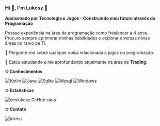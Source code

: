 ### **Hi 👋, I'm Lukesz** 👋

**Apaixonado por Tecnologia e Jogos - Construindo meu futuro através da Programação**

Possuo experiência na área de programação como freelancer a 4 anos. Procuro sempre aprimorar minhas habilidades e explorar diversas novas áreas no ramo de TI.

💬 Pergunte-me sobre qualquer coisa relacionada a jogos ou programação.

📃 Estou estudando e me aprofundando atualmente na área de **Trading**.

**✩ Conhecimentos**

![Kotlin](https://img.shields.io/badge/Kotlin-0095D5?&style=for-the-badge&logo=kotlin&logoColor=white)
![Java](https://img.shields.io/badge/Java-ED8B00?style=for-the-badge&logo=openjdk&logoColor=white)
![Sqlite](https://img.shields.io/badge/SQLite-07405E?style=for-the-badge&logo=sqlite&logoColor=white)
![Mysql](https://img.shields.io/badge/MySQL-00000F?style=for-the-badge&logo=mysql&logoColor=white)
![Windows](https://img.shields.io/badge/Windows-0078D6?style=for-the-badge&logo=windows&logoColor=white)

**✩ Estatísticas**

![devlukesz GitHub stats](https://github-readme-stats.vercel.app/api?username=devlukesz&show_icons=true&theme=dark)

**✩ Contato**

![lukesz](https://img.shields.io/badge/Discord-7289DA?style=for-the-badge&logo=discord&logoColor=white)
